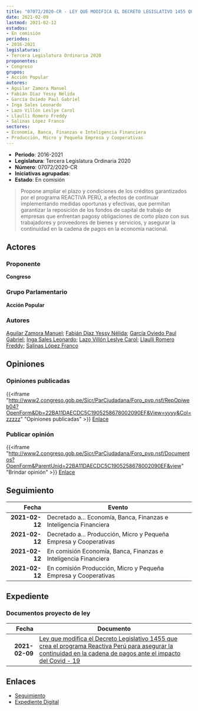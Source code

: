 ```yaml
---
title: "07072/2020-CR - LEY QUE MODIFICA EL DECRETO LEGISLATIVO 1455 QUE CREA EL PROGRAMA REACTIVA PERÚ PARA ASEGURAR LA CONTINUIDAD EN LA CADENA DE PAGOS ANTE EL IMPACTO DEL COVID 19"
date: 2021-02-09
lastmod: 2021-02-12
estados:
- En comisión
periodos:
- 2016-2021
legislaturas:
- Tercera Legislatura Ordinaria 2020
proponentes:
- Congreso
grupos:
- Acción Popular
autores:
- Aguilar Zamora Manuel
- Fabián Díaz Yessy Nélida
- García Oviedo Paul Gabriel
- Inga Sales Leonardo
- Lazo Villón Leslye Carol
- Llaulli Romero Freddy
- Salinas López Franco
sectores:
- Economía, Banca, Finanzas e Inteligencia Financiera
- Producción, Micro y Pequeña Empresa y Cooperativas
---
```

- **Periodo**: 2016-2021
- **Legislatura**: Tercera Legislatura Ordinaria 2020
- **Número**: 07072/2020-CR
- **Iniciativas agrupadas**: 
- **Estado**: En comisión

> Propone ampliar el plazo y condiciones de los créditos garantizados por el programa REACTIVA PERÚ, a efectos de continuar implementando medidas oportunas y efectivas, que permitan garantizar la reposición de los fondos de capital de trabajo de empresas que enfrentan pagosy obligaciones de corto plazo con sus trabajadores y proveedores de bienes y servicios, y asegurar la continuidad en la cadena de pagos en la economía nacional.


## Actores

### Proponente

**Congreso**

### Grupo Parlamentario

**Acción Popular**

### Autores

[Aguilar Zamora Manuel](mailto:mailto:maguilarz@congreso.gob.pe); [Fabián Díaz Yessy Nélida](mailto:mailto:yfabian@congreso.gob.pe); [García Oviedo Paul Gabriel](mailto:mailto:pgarcia@congreso.gob.pe); [Inga Sales Leonardo](mailto:mailto:lingas@congreso.gob.pe); [Lazo Villón Leslye Carol](mailto:mailto:llazo@congreso.gob.pe); [Llaulli Romero Freddy](mailto:mailto:fllaulli@congreso.gob.pe); [Salinas López Franco](mailto:mailto:fsalinas@congreso.gob.pe)

## Opiniones

### Opiniones publicadas

{{<iframe "http://www2.congreso.gob.pe/Sicr/ParCiudadana/Foro_pvp.nsf/RepOpiweb04?OpenForm&Db=22BA11DAECDC5C1905258678002090EF&View=yyyy&Col=zzzzz" "Opiniones publicadas" >}}
[Enlace](http://www2.congreso.gob.pe/Sicr/ParCiudadana/Foro_pvp.nsf/RepOpiweb04?OpenForm&Db=22BA11DAECDC5C1905258678002090EF&View=yyyy&Col=zzzzz)

### Publicar opinión

{{<iframe "http://www2.congreso.gob.pe/Sicr/ParCiudadana/Foro_pvp.nsf/Documentos?OpenForm&ParentUnid=22BA11DAECDC5C1905258678002090EF&view" "Brindar opinión" >}}
[Enlace](http://www2.congreso.gob.pe/Sicr/ParCiudadana/Foro_pvp.nsf/Documentos?OpenForm&ParentUnid=22BA11DAECDC5C1905258678002090EF&view)


## Seguimiento

| Fecha | Evento |
|------:|--------|
| **2021-02-12** | Decretado a... Economía, Banca, Finanzas e Inteligencia Financiera |
| **2021-02-12** | Decretado a... Producción, Micro y Pequeña Empresa y Cooperativas |
| **2021-02-12** | En comisión Economía, Banca, Finanzas e Inteligencia Financiera |
| **2021-02-12** | En comisión Producción, Micro y Pequeña Empresa y Cooperativas |

## Expediente

### Documentos proyecto de ley

| Fecha | Documento |
|------:|-----------|
| **2021-02-09** | [Ley que modifica el Decreto Legislativo 1455 que crea el programa Reactiva Perú para asegurar la continuidad en la cadena de pagos ante el impacto del Covid - 19](http://www.leyes.congreso.gob.pe/Documentos/2016_2021/Proyectos_de_Ley_y_de_Resoluciones_Legislativas/PL07072-20210209.pdf) |

## Enlaces

- [Seguimiento](http://www2.congreso.gob.pe/Sicr/TraDocEstProc/CLProLey2016.nsf/f7fff46988ca05b1052578e100829cc7/0778a02728411e5905258678007419cf?OpenDocument)
- [Expediente Digital](http://www2.congreso.gob.pe/Sicr/TraDocEstProc/Expvirt_2011.nsf/visbusqptramdoc1621/07072?opendocument)

